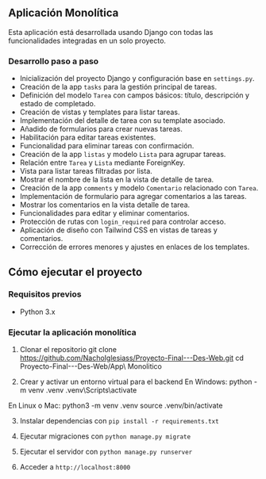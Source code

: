 ## Aplicación Monolítica

Esta aplicación está desarrollada usando Django con todas las funcionalidades integradas en un solo proyecto.

### Desarrollo paso a paso

- Inicialización del proyecto Django y configuración base en `settings.py`.
- Creación de la app `tasks` para la gestión principal de tareas.
- Definición del modelo `Tarea` con campos básicos: título, descripción y estado de completado.
- Creación de vistas y templates para listar tareas.
- Implementación del detalle de tarea con su template asociado.
- Añadido de formularios para crear nuevas tareas.
- Habilitación para editar tareas existentes.
- Funcionalidad para eliminar tareas con confirmación.
- Creación de la app `listas` y modelo `Lista` para agrupar tareas.
- Relación entre `Tarea` y `Lista` mediante ForeignKey.
- Vista para listar tareas filtradas por lista.
- Mostrar el nombre de la lista en la vista de detalle de tarea.
- Creación de la app `comments` y modelo `Comentario` relacionado con `Tarea`.
- Implementación de formulario para agregar comentarios a las tareas.
- Mostrar los comentarios en la vista detalle de tarea.
- Funcionalidades para editar y eliminar comentarios.
- Protección de rutas con `login_required` para controlar acceso.
- Aplicación de diseño con Tailwind CSS en vistas de tareas y comentarios.
- Corrección de errores menores y ajustes en enlaces de los templates.



## Cómo ejecutar el proyecto

### Requisitos previos
- Python 3.x

### Ejecutar la aplicación monolítica

1. Clonar el repositorio
   git clone https://github.com/NachoIglesiass/Proyecto-Final---Des-Web.git
   cd Proyecto-Final---Des-Web/App\ Monolitico

2. Crear y activar un entorno virtual para el backend
En Windows:
   python -m venv .venv
   .venv\Scripts\activate

En Linux o Mac:
   python3 -m venv .venv
   source .venv/bin/activate
   
3. Instalar dependencias con `pip install -r requirements.txt`

4. Ejecutar migraciones con `python manage.py migrate`

6. Ejecutar el servidor con `python manage.py runserver`

7. Acceder a `http://localhost:8000`